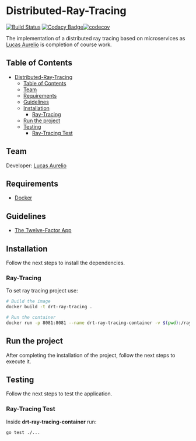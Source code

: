 # Distributed-Ray-Tracing

[![Build Status](https://travis-ci.org/lucas625/Distributed-Ray-Tracing.svg?branch=master)](https://travis-ci.org/lucas625/Distributed-Ray-Tracing) [![Codacy Badge](https://app.codacy.com/project/badge/Grade/c97b506fef9f4eb8a23da10b04a04fb1)](https://www.codacy.com/manual/lucas625/Distributed-Ray-Tracing?utm_source=github.com&amp;utm_medium=referral&amp;utm_content=lucas625/Distributed-Ray-Tracing&amp;utm_campaign=Badge_Grade)[![codecov](https://codecov.io/gh/lucas625/Distributed-Ray-Tracing/branch/master/graph/badge.svg)](https://codecov.io/gh/lucas625/Distributed-Ray-Tracing)

The implementation of a distributed ray tracing based on microservices as [Lucas Aurelio](https://github.com/lucas625) is completion of course work.

## Table of Contents

- [Distributed-Ray-Tracing](#distributed-ray-tracing)
  - [Table of Contents](#table-of-contents)
  - [Team](#team)
  - [Requirements](#requirements)
  - [Guidelines](#guidelines)
  - [Installation](#installation)
    - [Ray-Tracing](#ray-tracing)
  - [Run the project](#run-the-project)
  - [Testing](#testing)
    - [Ray-Tracing Test](#ray-tracing-test)

## Team

Developer: [Lucas Aurelio](https://github.com/lucas625)

## Requirements

- [Docker](https://docs.docker.com/desktop/)

## Guidelines

- [The Twelve-Factor App](https://12factor.net/)

## Installation

Follow the next steps to install the dependencies.

### Ray-Tracing

To set ray tracing project use:

```sh
# Build the image
docker build -t drt-ray-tracing .

# Run the container
docker run -p 8081:8081 --name drt-ray-tracing-container -v $(pwd):/ray-tracing --rm drt-ray-tracing
```

## Run the project

After completing the installation of the project, follow the next steps to execute it.

## Testing

Follow the next steps to test the application.

### Ray-Tracing Test

Inside **drt-ray-tracing-container** run:

```sh
go test ./...
```
